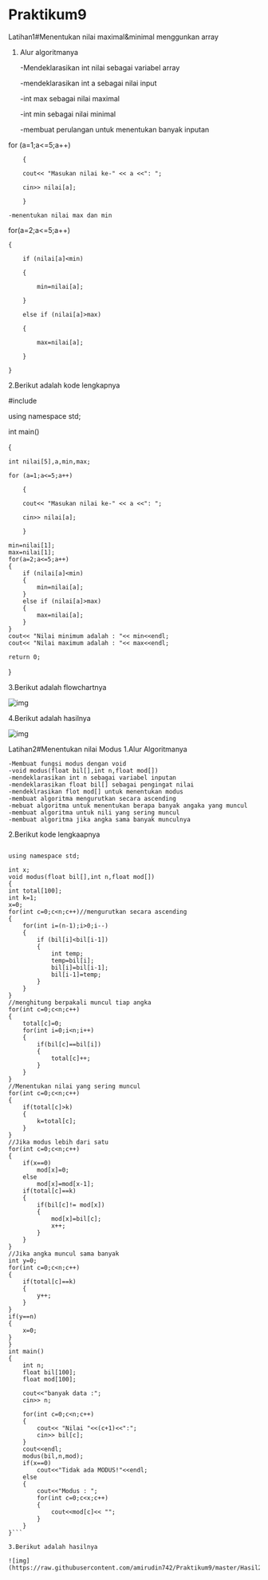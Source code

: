 # Praktikum9

Latihan1#Menentukan nilai maximal&minimal menggunkan array

1. Alur algoritmanya

	-Mendeklarasikan int nilai sebagai variabel array

	-mendeklarasikan int a sebagai nilai input

	-int max sebagai nilai maximal

	-int min sebagai nilai minimal

	-membuat perulangan untuk menentukan banyak inputan

for (a=1;a<=5;a++)

        {

        cout<< "Masukan nilai ke-" << a <<": ";

        cin>> nilai[a];

        }

	-menentukan nilai max dan min

for(a=2;a<=5;a++)

    {

        if (nilai[a]<min)

        {

            min=nilai[a];

        }

        else if (nilai[a]>max)

        {

            max=nilai[a];

        }

    }

2.Berikut adalah kode lengkapnya

#include <iostream>

using namespace std;

int main()

{

    int nilai[5],a,min,max;

    for (a=1;a<=5;a++)

        {

        cout<< "Masukan nilai ke-" << a <<": ";

        cin>> nilai[a];

        }

    min=nilai[1];
    max=nilai[1];
    for(a=2;a<=5;a++)
    {
        if (nilai[a]<min)
        {
            min=nilai[a];
        }
        else if (nilai[a]>max)
        {
            max=nilai[a];
        }
    }
    cout<< "Nilai minimum adalah : "<< min<<endl;
    cout<< "Nilai maximum adalah : "<< max<<endl;

    return 0;
}

3.Berikut adalah flowchartnya

![img](https://raw.githubusercontent.com/amirudin742/Praktikum9/master/Flowchart1.png)

4.Berikut adalah hasilnya

![img](https://raw.githubusercontent.com/amirudin742/Praktikum9/master/Hasil1.png)


Latihan2#Menentukan nilai Modus 1.Alur Algoritmanya

	-Membuat fungsi modus dengan void
	-void modus(float bil[],int n,float mod[])
	-mendeklarasikan int n sebagai variabel inputan
	-mendeklarasikan float bil[] sebagai pengingat nilai
	-mendeklrasikan flot mod[] untuk menentukan modus
	-membuat algoritma mengurutkan secara ascending
	-mebuat algoritma untuk menentukan berapa banyak angaka yang muncul
	-membuat algoritma untuk nili yang sering muncul
	-membuat algoritma jika angka sama banyak munculnya

2.Berikut kode lengkaapnya

```#include <iostream>

using namespace std;

int x;
void modus(float bil[],int n,float mod[])
{
int total[100];
int k=1;
x=0;
for(int c=0;c<n;c++)//mengurutkan secara ascending
{
    for(int i=(n-1);i>0;i--)
    {
        if (bil[i]<bil[i-1])
        {
            int temp;
            temp=bil[i];
            bil[i]=bil[i-1];
            bil[i-1]=temp;
        }
    }
}
//menghitung berpakali muncul tiap angka
for(int c=0;c<n;c++)
{
    total[c]=0;
    for(int i=0;i<n;i++)
    {
        if(bil[c]==bil[i])
        {
            total[c]++;
        }
    }
}
//Menentukan nilai yang sering muncul
for(int c=0;c<n;c++)
{
    if(total[c]>k)
    {
        k=total[c];
    }
}
//Jika modus lebih dari satu
for(int c=0;c<n;c++)
{
    if(x==0)
        mod[x]=0;
    else
        mod[x]=mod[x-1];
    if(total[c]==k)
    {
        if(bil[c]!= mod[x])
        {
            mod[x]=bil[c];
            x++;
        }
    }
}
//Jika angka muncul sama banyak
int y=0;
for(int c=0;c<n;c++)
{
    if(total[c]==k)
    {
        y++;
    }
}
if(y==n)
{
    x=0;
}
}
int main()
{
    int n;
    float bil[100];
    float mod[100];

    cout<<"banyak data :";
    cin>> n;

    for(int c=0;c<n;c++)
    {
        cout<< "Nilai "<<(c+1)<<":";
        cin>> bil[c];
    }
    cout<<endl;
    modus(bil,n,mod);
    if(x==0)
        cout<<"Tidak ada MODUS!"<<endl;
    else
    {
        cout<<"Modus : ";
        for(int c=0;c<x;c++)
        {
            cout<<mod[c]<< "";
        }
    }
}```

3.Berikut adalah hasilnya

![img](https://raw.githubusercontent.com/amirudin742/Praktikum9/master/Hasil2.png)